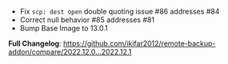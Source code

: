 - Fix `scp: dest open` double quoting issue #86 addresses #84 
- Correct null behavior #85 addresses #81
- Bump Base Image to 13.0.1

**Full Changelog**: https://github.com/ikifar2012/remote-backup-addon/compare/2022.12.0...2022.12.1